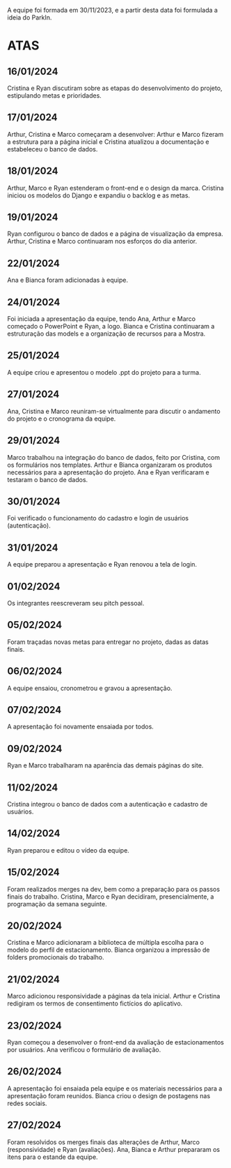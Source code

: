 A equipe foi formada em 30/11/2023, e a partir desta data foi formulada a ideia do ParkIn.

# ATAS

## 16/01/2024

Cristina e Ryan discutiram sobre as etapas do desenvolvimento do projeto, estipulando metas e prioridades.

## 17/01/2024

Arthur, Cristina e Marco começaram a desenvolver: Arthur e Marco fizeram a estrutura para a página inicial e Cristina atualizou a documentação e estabeleceu o banco de dados.

## 18/01/2024 

Arthur, Marco e Ryan estenderam o front-end e o design da marca. Cristina iniciou os modelos do Django e expandiu o backlog e as metas.

## 19/01/2024

Ryan configurou o banco de dados e a página de visualização da empresa. Arthur, Cristina e Marco continuaram nos esforços do dia anterior.

## 22/01/2024

Ana e Bianca foram adicionadas à equipe.

## 24/01/2024

Foi iniciada a apresentação da equipe, tendo Ana, Arthur e Marco começado o PowerPoint e Ryan, a logo. Bianca e Cristina continuaram a estruturação das models e a organização de recursos para a Mostra.

## 25/01/2024

A equipe criou e apresentou o modelo .ppt do projeto para a turma.

## 27/01/2024

Ana, Cristina e Marco reuniram-se virtualmente para discutir o andamento do projeto e o cronograma da equipe.

## 29/01/2024

Marco trabalhou na integração do banco de dados, feito por Cristina, com os formulários nos templates. Arthur e Bianca organizaram os produtos necessários para a apresentação do projeto. Ana e Ryan verificaram e testaram o banco de dados.

## 30/01/2024

Foi verificado o funcionamento do cadastro e login de usuários (autenticação).

## 31/01/2024

A equipe preparou a apresentação e Ryan renovou a tela de login.

## 01/02/2024

Os integrantes reescreveram seu pitch pessoal.

## 05/02/2024

Foram traçadas novas metas para entregar no projeto, dadas as datas finais.

## 06/02/2024

A equipe ensaiou, cronometrou e gravou a apresentação. 

## 07/02/2024

A apresentação foi novamente ensaiada por todos.

## 09/02/2024

Ryan e Marco trabalharam na aparência das demais páginas do site.

## 11/02/2024

Cristina integrou o banco de dados com a autenticação e cadastro de usuários.

## 14/02/2024

Ryan preparou e editou o vídeo da equipe.

## 15/02/2024

Foram realizados merges na dev, bem como a preparação para os passos finais do trabalho. Cristina, Marco e Ryan decidiram, presencialmente, a programação da semana seguinte.

## 20/02/2024

Cristina e Marco adicionaram a biblioteca de múltipla escolha para o modelo do perfil de estacionamento. Bianca organizou a impressão de folders promocionais do trabalho.

## 21/02/2024

Marco adicionou responsividade a páginas da tela inicial. Arthur e Cristina redigiram os termos de consentimento fictícios do aplicativo.

## 23/02/2024

Ryan começou a desenvolver o front-end da avaliação de estacionamentos por usuários. Ana verificou o formulário de avaliação.

## 26/02/2024

A apresentação foi ensaiada pela equipe e os materiais necessários para a apresentação foram reunidos. Bianca criou o design de postagens nas redes sociais.

## 27/02/2024

Foram resolvidos os merges finais das alterações de Arthur, Marco (responsividade) e Ryan (avaliações). Ana, Bianca e Arthur prepararam os itens para o estande da equipe.